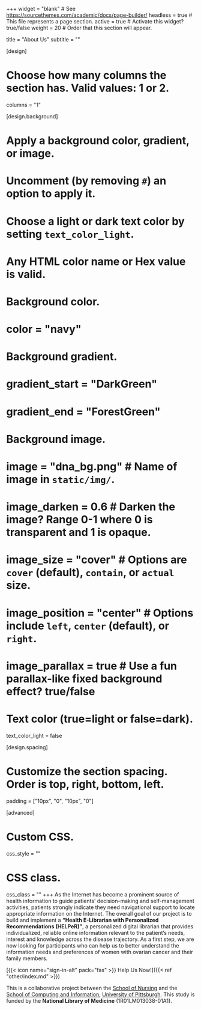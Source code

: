 +++
widget = "blank"  # See https://sourcethemes.com/academic/docs/page-builder/
headless = true  # This file represents a page section.
active = true  # Activate this widget? true/false
weight = 20  # Order that this section will appear.

title = "About Us"
subtitle = ""

[design]
  # Choose how many columns the section has. Valid values: 1 or 2.
  columns = "1"

[design.background]
  # Apply a background color, gradient, or image.
  #   Uncomment (by removing `#`) an option to apply it.
  #   Choose a light or dark text color by setting `text_color_light`.
  #   Any HTML color name or Hex value is valid.

  # Background color.
  # color = "navy"
  
  # Background gradient.
#  gradient_start = "DarkGreen"
#  gradient_end = "ForestGreen"
  
  # Background image.
#  image = "dna_bg.png"  # Name of image in `static/img/`.
#  image_darken = 0.6  # Darken the image? Range 0-1 where 0 is transparent and 1 is opaque.
#  image_size = "cover"  #  Options are `cover` (default), `contain`, or `actual` size.
  # image_position = "center"  # Options include `left`, `center` (default), or `right`.
  # image_parallax = true  # Use a fun parallax-like fixed background effect? true/false
  
  # Text color (true=light or false=dark).
  text_color_light = false

[design.spacing]
  # Customize the section spacing. Order is top, right, bottom, left.
  padding = ["10px", "0", "10px", "0"]

[advanced]
 # Custom CSS. 
 css_style = ""
 
 # CSS class.
 css_class = ""
+++
As the Internet has become a prominent source of health information to guide patients’ decision-making and self-management activities, patients strongly indicate they need navigational support to locate appropriate information on the Internet. The overall goal of our project is to build and implement a **“Health E-Librarian with Personalized Recommendations (HELPeR)”**, a personalized digital librarian that provides individualized, reliable online information relevant to the patient’s needs, interest and knowledge across the disease trajectory. As a first step, we are now looking for participants who can help us to better understand the information needs and preferences of women with ovarian cancer and their family members.

[{{< icon name="sign-in-alt" pack="fas" >}} Help Us Now!]({{< ref "other/index.md" >}})

This is a collaborative project between the [School of Nursing](https://www.nursing.pitt.edu/) and the [School of Computing and Information](http://sci.pitt.edu/), [University of Pittsburgh](https://www.pitt.edu/). This study is funded by the **National Library of Medicine** (1R01LM013038-01A1).